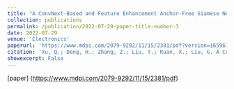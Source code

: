 ```yaml
---
title: "A ConvNext-Based and Feature Enhancement Anchor-Free Siamese Network for Visual Tracking"
collection: publications
permalink: /publication/2022-07-29-paper-title-number-3
date: 2022-07-29
venue: 'Electronics'
paperurl: 'https://www.mdpi.com/2079-9292/11/15/2381/pdf?version=1659612234'
citation: 'Xu, Q.; Deng, H.; Zhang, Z.; Liu, Y.; Ruan, X.; Liu, G. A ConvNext-Based and Feature Enhancement Anchor-Free Siamese Network for Visual Tracking. Electronics 2022, 11, 2381.'
showexcerpt: False
---
```

[paper]
(https://www.mdpi.com/2079-9292/11/15/2381/pdf)